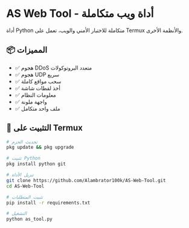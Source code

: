 # AS Web Tool - أداة ويب متكاملة

أداة Python متكاملة للاختبار الأمني والويب، تعمل على Termux والأنظمة الأخرى.

## 📦 المميزات

- ✅ هجوم DDoS متعدد البروتوكولات
- ✅ هجوم UDP سريع
- ✅ سحب مواقع كاملة
- ✅ أخذ لقطات شاشة
- ✅ معلومات النظام
- ✅ واجهة ملونة
- ✅ ملف واحد متكامل

## 🚀 التثبيت على Termux

```bash
# تحديث الحزم
pkg update && pkg upgrade

# تثبيت Python
pkg install python git

# تنزيل الأداة
git clone https://github.com/Alambrator100k/AS-Web-Tool.git
cd AS-Web-Tool

# تثبيت المتطلبات
pip install -r requirements.txt

# التشغيل
python as_tool.py

